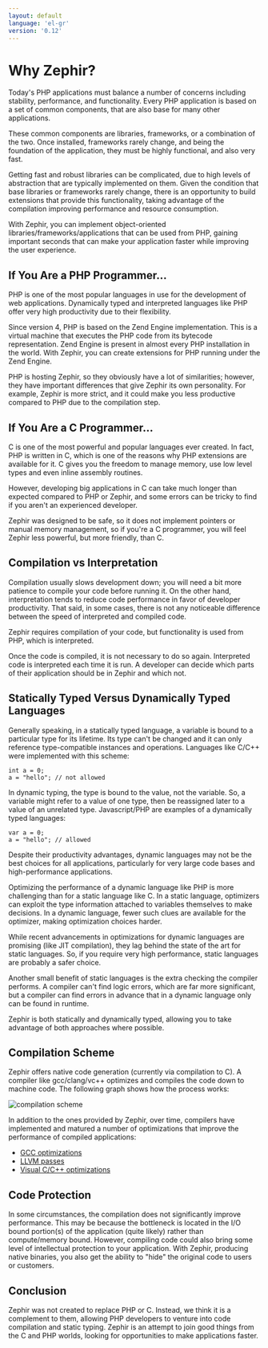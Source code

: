 ```yaml
---
layout: default
language: 'el-gr'
version: '0.12'
---
```


# Why Zephir?

Today's PHP applications must balance a number of concerns including stability, performance, and functionality. Every PHP application is based on a set of common components, that are also base for many other applications.

These common components are libraries, frameworks, or a combination of the two. Once installed, frameworks rarely change, and being the foundation of the application, they must be highly functional, and also very fast.

Getting fast and robust libraries can be complicated, due to high levels of abstraction that are typically implemented on them. Given the condition that base libraries or frameworks rarely change, there is an opportunity to build extensions that provide this functionality, taking advantage of the compilation improving performance and resource consumption.

With Zephir, you can implement object-oriented libraries/frameworks/applications that can be used from PHP, gaining important seconds that can make your application faster while improving the user experience.

<a name='if-you-are-a-php-programmer'></a>

## If You Are a PHP Programmer...

PHP is one of the most popular languages in use for the development of web applications. Dynamically typed and interpreted languages like PHP offer very high productivity due to their flexibility.

Since version 4, PHP is based on the Zend Engine implementation. This is a virtual machine that executes the PHP code from its bytecode representation. Zend Engine is present in almost every PHP installation in the world. With Zephir, you can create extensions for PHP running under the Zend Engine.

PHP is hosting Zephir, so they obviously have a lot of similarities; however, they have important differences that give Zephir its own personality. For example, Zephir is more strict, and it could make you less productive compared to PHP due to the compilation step.

<a name='if-you-are-a-c-programmer'></a>

## If You Are a C Programmer...

C is one of the most powerful and popular languages ever created. In fact, PHP is written in C, which is one of the reasons why PHP extensions are available for it. C gives you the freedom to manage memory, use low level types and even inline assembly routines.

However, developing big applications in C can take much longer than expected compared to PHP or Zephir, and some errors can be tricky to find if you aren't an experienced developer.

Zephir was designed to be safe, so it does not implement pointers or manual memory management, so if you're a C programmer, you will feel Zephir less powerful, but more friendly, than C.

<a name='compilation-vs-interpretation'></a>

## Compilation vs Interpretation

Compilation usually slows development down; you will need a bit more patience to compile your code before running it. On the other hand, interpretation tends to reduce code performance in favor of developer productivity. That said, in some cases, there is not any noticeable difference between the speed of interpreted and compiled code.

Zephir requires compilation of your code, but functionality is used from PHP, which is interpreted.

Once the code is compiled, it is not necessary to do so again. Interpreted code is interpreted each time it is run. A developer can decide which parts of their application should be in Zephir and which not.

<a name='statically-typed-versus-dynamically-typed-languages'></a>

## Statically Typed Versus Dynamically Typed Languages

Generally speaking, in a statically typed language, a variable is bound to a particular type for its lifetime. Its type can't be changed and it can only reference type-compatible instances and operations. Languages like C/C++ were implemented with this scheme:

```zephir
int a = 0;
a = "hello"; // not allowed
```

In dynamic typing, the type is bound to the value, not the variable. So, a variable might refer to a value of one type, then be reassigned later to a value of an unrelated type. Javascript/PHP are examples of a dynamically typed languages:

```zephir
var a = 0;
a = "hello"; // allowed
```

Despite their productivity advantages, dynamic languages may not be the best choices for all applications, particularly for very large code bases and high-performance applications.

Optimizing the performance of a dynamic language like PHP is more challenging than for a static language like C. In a static language, optimizers can exploit the type information attached to variables themselves to make decisions. In a dynamic language, fewer such clues are available for the optimizer, making optimization choices harder.

While recent advancements in optimizations for dynamic languages are promising (like JIT compilation), they lag behind the state of the art for static languages. So, if you require very high performance, static languages are probably a safer choice.

Another small benefit of static languages is the extra checking the compiler performs. A compiler can't find logic errors, which are far more significant, but a compiler can find errors in advance that in a dynamic language only can be found in runtime.

Zephir is both statically and dynamically typed, allowing you to take advantage of both approaches where possible.

<a name='compilation-scheme'></a>

## Compilation Scheme

Zephir offers native code generation (currently via compilation to C). A compiler like gcc/clang/vc++ optimizes and compiles the code down to machine code. The following graph shows how the process works:

![compilation scheme](/assets/content/scheme.png)

In addition to the ones provided by Zephir, over time, compilers have implemented and matured a number of optimizations that improve the performance of compiled applications:

* [GCC optimizations](http://gcc.gnu.org/onlinedocs/gcc-4.1.0/gcc/Optimize-Options.html)
* [LLVM passes](http://llvm.org/docs/Passes.html)
* [Visual C/C++ optimizations](http://msdn.microsoft.com/en-us/library/k1ack8f1.aspx)

<a name='code-protection'></a>

## Code Protection

In some circumstances, the compilation does not significantly improve performance. This may be because the bottleneck is located in the I/O bound portion(s) of the application (quite likely) rather than compute/memory bound. However, compiling code could also bring some level of intellectual protection to your application. With Zephir, producing native binaries, you also get the ability to "hide" the original code to users or customers.

<a name='conclusion'></a>

## Conclusion

Zephir was not created to replace PHP or C. Instead, we think it is a complement to them, allowing PHP developers to venture into code compilation and static typing. Zephir is an attempt to join good things from the C and PHP worlds, looking for opportunities to make applications faster.